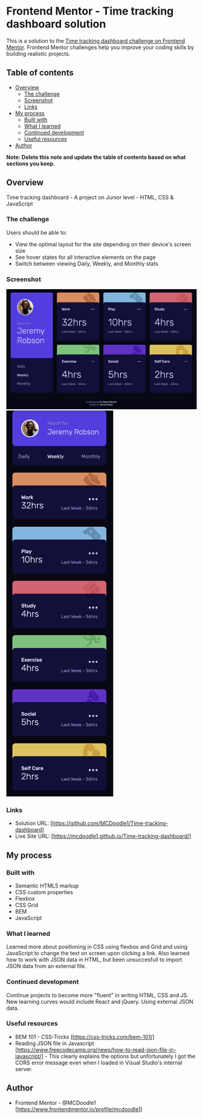 # Frontend Mentor - Time tracking dashboard solution

This is a solution to the [Time tracking dashboard challenge on Frontend Mentor](https://www.frontendmentor.io/challenges/time-tracking-dashboard-UIQ7167Jw). Frontend Mentor challenges help you improve your coding skills by building realistic projects. 

## Table of contents

- [Overview](#overview)
  - [The challenge](#the-challenge)
  - [Screenshot](#screenshot)
  - [Links](#links)
- [My process](#my-process)
  - [Built with](#built-with)
  - [What I learned](#what-i-learned)
  - [Continued development](#continued-development)
  - [Useful resources](#useful-resources)
- [Author](#author)

**Note: Delete this note and update the table of contents based on what sections you keep.**

## Overview

Time tracking dashboard - A project on Junior level - HTML, CSS & JavaScript

### The challenge

Users should be able to:

- View the optimal layout for the site depending on their device's screen size
- See hover states for all interactive elements on the page
- Switch between viewing Daily, Weekly, and Monthly stats

### Screenshot

![Desktop Version](./images/Desktop.png)
![Mobile Version](./images/Mobile.png)

### Links

- Solution URL: [https://github.com/MCDoodle1/Time-tracking-dashboard]
- Live Site URL: [https://mcdoodle1.github.io/Time-tracking-dashboard/]

## My process

### Built with

- Semantic HTML5 markup
- CSS custom properties
- Flexbox
- CSS Grid
- BEM
- JavaScript

### What I learned

Learned more about positioning in CSS using flexbox and Grid and using JavaScript to change the text on screen upon clicking a link.
Also learned how to work with JSON data in HTML, but been unsuccesfull to import JSON data from an external file.

### Continued development

Continue projects to become more "fluent" in writing HTML, CSS and JS. New learning curves would include React and jQuery. Using external JSON data.

### Useful resources

- BEM 101 - CSS-Tricks [https://css-tricks.com/bem-101/] 
- Reading JSON file in Javascript [https://www.freecodecamp.org/news/how-to-read-json-file-in-javascript/] - This clearly explains the options but unfortunately I got the CORS error message even when I loaded in Visual Studio's internal server.

## Author

- Frontend Mentor - @MCDoodle1 [https://www.frontendmentor.io/profile/mcdoodle1]
